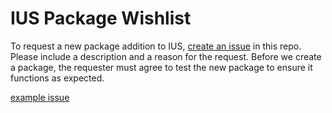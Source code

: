 # IUS Package Wishlist

To request a new package addition to IUS, [create an issue](https://github.com/iuscommunity/wishlist/issues) in this repo.  Please include a description and a reason for the request.  Before we create a package, the requester must agree to test the new package to ensure it functions as expected.

[example issue](https://github.com/iuscommunity/wishlist/issues/1)
